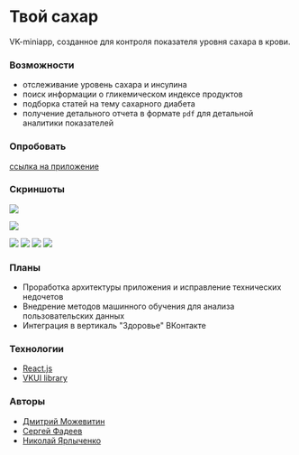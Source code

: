 # Твой сахар
VK-miniapp, созданное для контроля показателя уровня сахара в крови.

### Возможности
- отслеживание уровень сахара и инсулина
- поиск информации о гликемическом индексе продуктов
- подборка статей на тему сахарного диабета
- получение детального отчета в формате `pdf` для детальной аналитики показателей

### Опробовать
[ссылка на приложение](https://vk.com/app7638583_237859002)

### Скриншоты
![](https://github.com/DMozhevitin/health-miniapp/blob/master/screenshots/screen1.jpg)


![](https://github.com/DMozhevitin/health-miniapp/blob/master/screenshots/screen2.jpg)


![](https://github.com/DMozhevitin/health-miniapp/blob/master/screenshots/screen4.jpg)
![](https://github.com/DMozhevitin/health-miniapp/blob/master/screenshots/screen6.jpg)
![](https://github.com/DMozhevitin/health-miniapp/blob/master/screenshots/screen7.jpg)
![](https://github.com/DMozhevitin/health-miniapp/blob/master/screenshots/screen8.jpg)


### Планы
- Проработка архитектуры приложения и исправление технических недочетов
- Внедрение методов машинного обучения для анализа пользовательских данных
- Интеграция в вертикаль "Здоровье" ВКонтакте

### Технологии
- [React.js](https://reactjs.org/)
- [VKUI library](https://github.com/VKCOM/VKUI)

### Авторы
- [Дмитрий Можевитин](https://github.com/DMozhevitin)
- [Сергей Фадеев](http://github.com/fadeevsergey)
- [Николай Ярлыченко](http://github.com/kol9)
